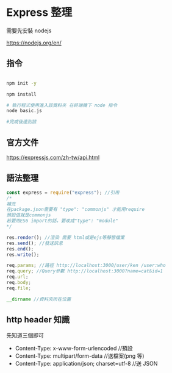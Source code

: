 # Express 整理

需要先安裝 nodejs

https://nodejs.org/en/

## 指令

```bash

npm init -y

npm install

# 執行程式使用進入該資料夾 在終端機下 node 指令
node basic.js

#完成後連到該

```

## 官方文件

https://expressjs.com/zh-tw/api.html

## 語法整理

```js
const express = require("express"); //引用
/*
補充
在package.json需要有 "type": "commonjs" 才能用require
預設值就是commonjs
若要用ES6 import的話，要改成"type": "module"
*/

res.render(); //渲染 需要 html或是ejs等靜態檔案
res.send(); //發送訊息
res.end();
res.write();

req.params; //路徑 http://localhost:3000/user/ken /user:who
req.query; //Query參數 http://localhost:3000?name=cat&id=1
req.url;
req.body;
req.file;

__dirname //資料夾所在位置
```

## http header 知識

<!-- 來源 https://notfalse.net/40/http-representation#-Media-Type -->

先知道三個即可

- Content-Type: x-www-form-urlencoded //預設
- Content-Type: multipart/form-data //送檔案(png 等)
- Content-Type: application/json; charset=utf-8 //送 JSON
